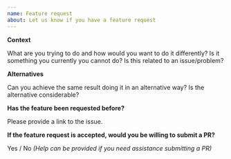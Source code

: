```yaml
---
name: Feature request
about: Let us know if you have a feature request
---
```


**Context**

What are you trying to do and how would you want to do it differently? Is it something you currently you cannot do? Is this related to an issue/problem?

**Alternatives**

Can you achieve the same result doing it in an alternative way? Is the alternative considerable?

**Has the feature been requested before?**

Please provide a link to the issue.

**If the feature request is accepted, would you be willing to submit a PR?**

Yes / No _(Help can be provided if you need assistance submitting a PR)_
